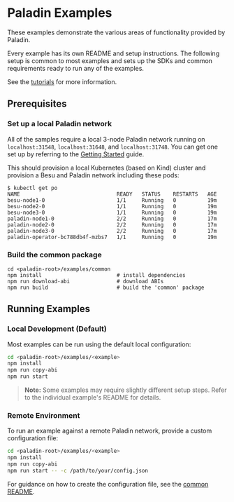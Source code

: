 # Paladin Examples

These examples demonstrate the various areas of functionality provided by Paladin.

Every example has its own README and setup instructions. The following setup is common to most examples and sets up the SDKs and common requirements ready to run any of the examples.

See the [tutorials](https://lf-decentralized-trust-labs.github.io/paladin/head/tutorials/) for more information.

## Prerequisites

### Set up a local Paladin network

All of the samples require a local 3-node Paladin network running on `localhost:31548`, `localhost:31648`, and `localhost:31748`. You can get one set up by referring to the [Getting Started](https://lf-decentralized-trust-labs.github.io/paladin/head/getting-started/installation/) guide.

This should provision a local Kubernetes (based on Kind) cluster and provision a Besu and Paladin network including these pods:

```shell
$ kubectl get po
NAME                               READY   STATUS    RESTARTS   AGE
besu-node1-0                       1/1     Running   0          19m
besu-node2-0                       1/1     Running   0          19m
besu-node3-0                       1/1     Running   0          19m
paladin-node1-0                    2/2     Running   0          17m
paladin-node2-0                    2/2     Running   0          17m
paladin-node3-0                    2/2     Running   0          17m
paladin-operator-bc788db4f-mzbs7   1/1     Running   0          19m
```

### Build the common package

```shell
cd <paladin-root>/examples/common
npm install                        # install dependencies
npm run download-abi               # download ABIs
npm run build                      # build the 'common' package
```

## Running Examples

### Local Development (Default)

Most examples can be run using the default local configuration:

```sh
cd <paladin-root>/examples/<example>
npm install
npm run copy-abi
npm run start
```

> **Note:** Some examples may require slightly different setup steps. Refer to the individual example's README for details.

### Remote Environment

To run an example against a remote Paladin network, provide a custom configuration file:

```sh
cd <paladin-root>/examples/<example>
npm install
npm run copy-abi
npm run start -- -c /path/to/your/config.json
```

For guidance on how to create the configuration file, see the [common README](common/README.md#custom-configuration).
